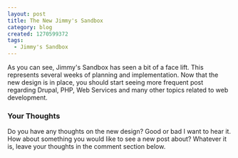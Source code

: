 ```yaml
---
layout: post
title: The New Jimmy's Sandbox
category: blog
created: 1270599372
tags:
  - Jimmy's Sandbox
---
```

As you can see, Jimmy's Sandbox has seen a bit of a face lift. This represents
several weeks of planning and implementation. Now that the new design is in
place, you should start seeing more frequent post regarding Drupal, PHP, Web
Services and many other topics related to web development.

<!--more-->

### Your Thoughts
Do you have any thoughts on the new design? Good or bad I want to hear it. How
about something you would like to see a new post about? Whatever it is, leave
your thoughts in the comment section below.
